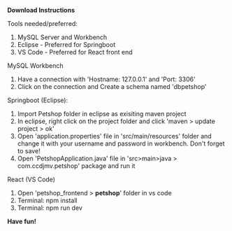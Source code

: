 **Download Instructions**

Tools needed/preferred:
1. MySQL Server and Workbench
2. Eclipse - Preferred for Springboot
3. VS Code - Preferred for React front end 

MySQL Workbench
1. Have a connection with 'Hostname: 127.0.0.1' and 'Port: 3306'
2. Click on the connection and Create a schema named 'dbpetshop'

Springboot (Eclipse):
1. Import Petshop folder in eclipse as exisiting maven project
2. In eclipse, right click on the project folder and click 'maven > update project > ok'
3. Open 'application.properties' file in 'src/main/resources' folder and change it with your username and password in workbench. Don't forget to save!
4. Open 'PetshopApplication.java' file  in 'src>main>java > com.ccdjmv.petshop' package and run it

React (VS Code)
1. Open 'petshop_frontend > **petshop**' folder in vs code
2. Terminal: npm install
3. Terminal: npm run dev

**Have fun!**
